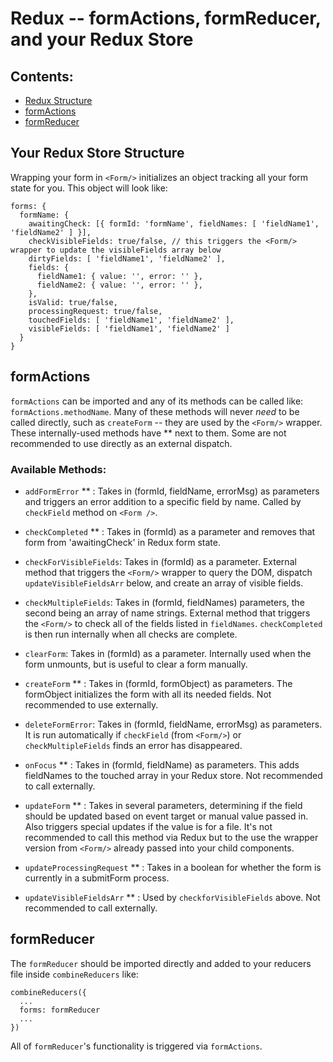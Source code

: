 # Redux -- formActions, formReducer, and your Redux Store

## Contents:
  * [Redux Structure](https://github.com/vineyard-bloom/bloom-forms/blob/master/docs/redux.md#your-redux-store-structure)
  * [formActions](https://github.com/vineyard-bloom/bloom-forms/blob/master/docs/redux.md#formactions)
  * [formReducer]()

## Your Redux Store Structure
Wrapping your form in `<Form/>` initializes an object tracking all your form state for you. This object will look like:
```
forms: {
  formName: {
    awaitingCheck: [{ formId: 'formName', fieldNames: [ 'fieldName1', 'fieldName2' ] }],
    checkVisibleFields: true/false, // this triggers the <Form/> wrapper to update the visibleFields array below
    dirtyFields: [ 'fieldName1', 'fieldName2' ],
    fields: {
      fieldName1: { value: '', error: '' },
      fieldName2: { value: '', error: '' },
    },
    isValid: true/false,
    processingRequest: true/false,
    touchedFields: [ 'fieldName1', 'fieldName2' ],
    visibleFields: [ 'fieldName1', 'fieldName2' ]
  }
}
```


## formActions
`formActions` can be imported and any of its methods can be called like: `formActions.methodName`. Many of these methods will never *need* to be called directly, such as `createForm` -- they are used by the `<Form/>` wrapper. These internally-used methods have ** next to them. Some are not recommended to use directly as an external dispatch.

### Available Methods:
- `addFormError` ** :
  Takes in (formId, fieldName, errorMsg) as parameters and triggers an error addition to a specific field by name. Called by `checkField` method on `<Form />`.

- `checkCompleted` ** :
  Takes in (formId) as a parameter and removes that form from 'awaitingCheck' in Redux form state.

- `checkForVisibleFields`:
  Takes in (formId) as a parameter. External method that triggers the `<Form/>` wrapper to query the DOM, dispatch `updateVisibleFieldsArr` below, and create an array of visible fields.

- `checkMultipleFields`:
  Takes in (formId, fieldNames) parameters, the second being an array of name strings. External method that triggers the `<Form/>` to check all of the fields listed in `fieldNames`. `checkCompleted` is then run internally when all checks are complete.

- `clearForm`:
  Takes in (formId) as a parameter. Internally used when the form unmounts, but is useful to clear a form manually.

- `createForm` ** :
  Takes in (formId, formObject) as parameters. The formObject initializes the form with all its needed fields. Not recommended to use externally.

- `deleteFormError`:
  Takes in (formId, fieldName, errorMsg) as parameters. It is run automatically if `checkField` (from `<Form/>`) or `checkMultipleFields` finds an error has disappeared.

- `onFocus` ** :
  Takes in (formId, fieldName) as parameters. This adds fieldNames to the touched array in your Redux store. Not recommended to call externally.

- `updateForm` ** :
  Takes in several parameters, determining if the field should be updated based on event target or manual value passed in. Also triggers special updates if the value is for a file. It's not recommended to call this method via Redux but to the use the wrapper version from `<Form/>` already passed into your child components.

- `updateProcessingRequest` ** :
  Takes in a boolean for whether the form is currently in a submitForm process.

- `updateVisibleFieldsArr` ** :
  Used by `checkforVisibleFields` above. Not recommended to call externally.

## formReducer
The `formReducer` should be imported directly and added to your reducers file inside `combineReducers` like:
```
combineReducers({
  ...
  forms: formReducer
  ...
})
```
All of `formReducer`'s functionality is triggered via `formActions`.
